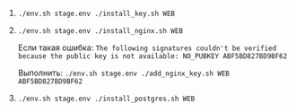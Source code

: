 1. `./env.sh stage.env ./install_key.sh WEB`
2. `./env.sh stage.env ./install_nginx.sh WEB`

    Если такая ошибка:
`The following signatures couldn't be verified because the public key is not available: NO_PUBKEY ABF5BD827BD9BF62`

    Выполнить:
`./env.sh stage.env ./add_nginx_key.sh WEB ABF5BD827BD9BF62`
3. `./env.sh stage.env ./install_postgres.sh WEB`